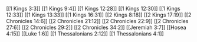 [[1 Kings 3:3]]
[[1 Kings 9:4]]
[[1 Kings 12:28]]
[[1 Kings 12:30]]
[[1 Kings 12:33]]
[[1 Kings 13:33]]
[[1 Kings 16:31]]
[[2 Kings 8:18]]
[[2 Kings 17:19]]
[[2 Chronicles 14:6]]
[[2 Chronicles 21:12]]
[[2 Chronicles 22:9]]
[[2 Chronicles 27:6]]
[[2 Chronicles 29:2]]
[[2 Chronicles 34:2]]
[[Jeremiah 3:7]]
[[Hosea 4:15]]
[[Luke 1:6]]
[[1 Thessalonians 2:12]]
[[1 Thessalonians 4:1]]
